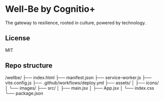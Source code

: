 # Well-Be by Cognitio+

The gateway to resilience, rooted in culture, powered by technology.

## License
MIT

## Repo structure
/wellbe/
├── index.html
├── manifest.json
├── service-worker.js
├── vite.config.js
├── .github/workflows/deploy.yml
├── assets/
│   ├── icons/
│   └── images/
├── src/
│   ├── main.jsx
│   ├── App.jsx
│   └── index.css
└── package.json
